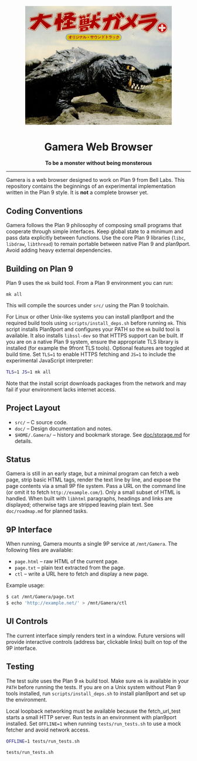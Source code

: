 <div align="center">
  <img src="Gamera_the_Invincible.png" alt="Gamera" width="400"/>
  <h1>Gamera Web Browser</h1>
  <p>
    <strong>To be a monster without being monsterous</strong>
  </p>
  <hr/>
</div>

Gamera is a web browser designed to work on Plan 9 from Bell Labs. This
repository contains the beginnings of an experimental implementation
written in the Plan 9 style. It is **not** a complete browser yet.

## Coding Conventions

Gamera follows the Plan 9 philosophy of composing small programs that
cooperate through simple interfaces. Keep global state to a minimum and
pass data explicitly between functions. Use the core Plan 9 libraries
(`libc`, `libdraw`, `libthread`) to remain portable between native Plan 9
and plan9port. Avoid adding heavy external dependencies.

## Building on Plan 9

Plan 9 uses the `mk` build tool. From a Plan 9 environment you can run:

```
mk all
```

This will compile the sources under `src/` using the Plan 9 toolchain.

For Linux or other Unix-like systems you can install plan9port and the
required build tools using `scripts/install_deps.sh` before running `mk`.
This script installs Plan9port and configures your PATH so the `mk` build tool is available.
It also installs `libssl-dev` so that HTTPS support can be built. If you are
on a native Plan 9 system, ensure the appropriate TLS library is installed
(for example the 9front TLS tools).
Optional features are toggled at build time. Set `TLS=1` to enable
HTTPS fetching and `JS=1` to include the experimental JavaScript
interpreter:

```sh
TLS=1 JS=1 mk all
```

Note that the install script downloads packages from the network and may fail
if your environment lacks internet access.

## Project Layout

- `src/` – C source code.
- `doc/` – Design documentation and notes.
- `$HOME/.Gamera/` – history and bookmark storage. See
  [doc/storage.md](doc/storage.md) for details.

## Status

Gamera is still in an early stage, but a minimal program can fetch a
web page, strip basic HTML tags, render the text line by line, and
expose the page contents via a small 9P file system. Pass a URL on the
command line (or omit it to fetch `http://example.com/`).
Only a small subset of HTML is handled.  When built with `libhtml`
paragraphs, headings and links are displayed; otherwise tags are stripped
leaving plain text.
See `doc/roadmap.md` for planned tasks.

## 9P Interface

When running, Gamera mounts a single 9P service at `/mnt/Gamera`.
The following files are available:

* `page.html` – raw HTML of the current page.
* `page.txt`  – plain text extracted from the page.
* `ctl`       – write a URL here to fetch and display a new page.

Example usage:

```sh
$ cat /mnt/Gamera/page.txt
$ echo 'http://example.net/' > /mnt/Gamera/ctl
```

## UI Controls

The current interface simply renders text in a window. Future versions
will provide interactive controls (address bar, clickable links) built on
top of the 9P interface.

## Testing

The test suite uses the Plan 9 `mk` build tool. Make sure `mk` is
available in your `PATH` before running the tests. If you are on a Unix
system without Plan 9 tools installed, run `scripts/install_deps.sh` to
install plan9port and set up the environment.

Local loopback networking must be available because the fetch_url_test starts a small HTTP server. Run tests in an environment with plan9port installed. Set `OFFLINE=1` when running `tests/run_tests.sh` to use a mock fetcher and avoid network access.

```sh
OFFLINE=1 tests/run_tests.sh
```

```sh
tests/run_tests.sh
```
